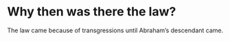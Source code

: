 # Why then was there the law?

The law came because of transgressions until Abraham’s descendant came.
